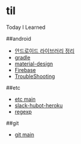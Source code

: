 # til
Today I Learned

##android
- [안드로이드 라이브러리 정리](./android/android-library.md) 
- [gradle](./android/gradle.md)
- [material-design](./android/material-design.md)
- [Firebase](./android/firebase.md)
- [TroubleShooting](./android/trouble-shooting.md)
 
##etc
- [etc main](./etc)
- [slack-hubot-heroku](./etc/slack-hubot-heroku.md)
- [regexp](./etc/regexp.md)

##git
- [git main](./git) 